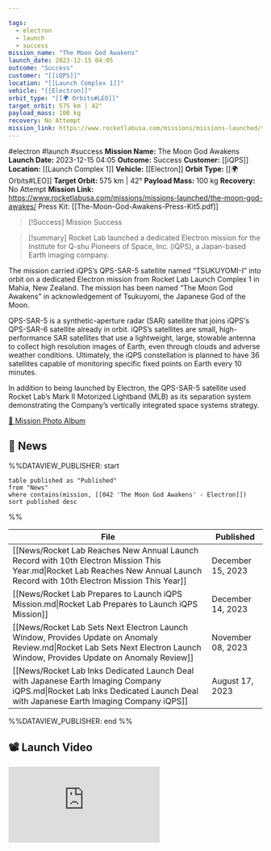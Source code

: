 ```yaml
---

tags:
  - electron
  - launch
  - success
mission_name: "The Moon God Awakens"
launch_date: 2023-12-15 04:05
outcome: "Success"
customer: "[[iQPS]]"
location: "[[Launch Complex 1]]"
vehicle: "[[Electron]]"
orbit_type: "[[🌍 Orbits#LEO]]"
target_orbit: 575 km | 42°
payload_mass: 100 kg
recovery: No Attempt
mission_link: https://www.rocketlabusa.com/missions/missions-launched/the-moon-god-awakes/
---
```


#electron #launch #success
**Mission Name:** The Moon God Awakens
**Launch Date:** 2023-12-15 04:05
**Outcome:** Success
**Customer:** [[iQPS]]
**Location:** [[Launch Complex 1]]
**Vehicle:** [[Electron]]
**Orbit Type:** [[🌍 Orbits#LEO]]
**Target Orbit:** 575 km | 42°
**Payload Mass:** 100 kg
**Recovery:** No Attempt
**Mission Link:** https://www.rocketlabusa.com/missions/missions-launched/the-moon-god-awakes/
Press Kit: [[The-Moon-God-Awakens-Press-Kit5.pdf]]

>[!Success] Mission Success

>[!summary]
Rocket Lab launched a dedicated Electron mission for the Institute for Q-shu Pioneers of Space, Inc. (iQPS), a Japan-based Earth imaging company. 
>
The mission carried iQPS’s QPS-SAR-5 satellite named “TSUKUYOMI-I” into orbit on a dedicated Electron mission from Rocket Lab Launch Complex 1 in Mahia, New Zealand. The mission has been named “The Moon God Awakens” in acknowledgement of Tsukuyomi, the Japanese God of the Moon.
>
QPS-SAR-5 is a synthetic-aperture radar (SAR) satellite that joins iQPS's QPS-SAR-6 satellite already in orbit. iQPS’s satellites are small, high-performance SAR satellites that use a lightweight, large, stowable antenna to collect high resolution images of Earth, even through clouds and adverse weather conditions. Ultimately, the iQPS constellation is planned to have 36 satellites capable of monitoring specific fixed points on Earth every 10 minutes.
>
In addition to being launched by Electron, the QPS-SAR-5 satellite used Rocket Lab’s Mark II Motorized Lightband (MLB) as its separation system demonstrating the Company’s vertically integrated space systems strategy.
>
[📸 Mission Photo Album](https://www.flickr.com/photos/rocketlab/albums/72177720311276533/)

## 📰 News
%%DATAVIEW_PUBLISHER: start
```
table published as "Published"
from "News"
where contains(mission, [[042 'The Moon God Awakens' - Electron]])
sort published desc
```
%%

| File                                                                                                                                                                           | Published         |
| ------------------------------------------------------------------------------------------------------------------------------------------------------------------------------ | ----------------- |
| [[News/Rocket Lab Reaches New Annual Launch Record with 10th Electron Mission This Year.md\|Rocket Lab Reaches New Annual Launch Record with 10th Electron Mission This Year]] | December 15, 2023 |
| [[News/Rocket Lab Prepares to Launch iQPS Mission.md\|Rocket Lab Prepares to Launch iQPS Mission]]                                                                             | December 14, 2023 |
| [[News/Rocket Lab Sets Next Electron Launch Window, Provides Update on Anomaly Review.md\|Rocket Lab Sets Next Electron Launch Window, Provides Update on Anomaly Review]]     | November 08, 2023 |
| [[News/Rocket Lab Inks Dedicated Launch Deal with Japanese Earth Imaging Company iQPS.md\|Rocket Lab Inks Dedicated Launch Deal with Japanese Earth Imaging Company iQPS]]     | August 17, 2023   |

%%DATAVIEW_PUBLISHER: end %%

## 📽️ Launch Video

<div class="responsive-video">
<iframe src="https://www.youtube.com/embed/iLwTLqaCnQ8" title="Rocket Lab&#39;s Electron - The Moon God Awakens Mission" frameborder="0" allow="accelerometer; autoplay; clipboard-write; encrypted-media; gyroscope; picture-in-picture; web-share" referrerpolicy="strict-origin-when-cross-origin" allowfullscreen></iframe>     
</div>
